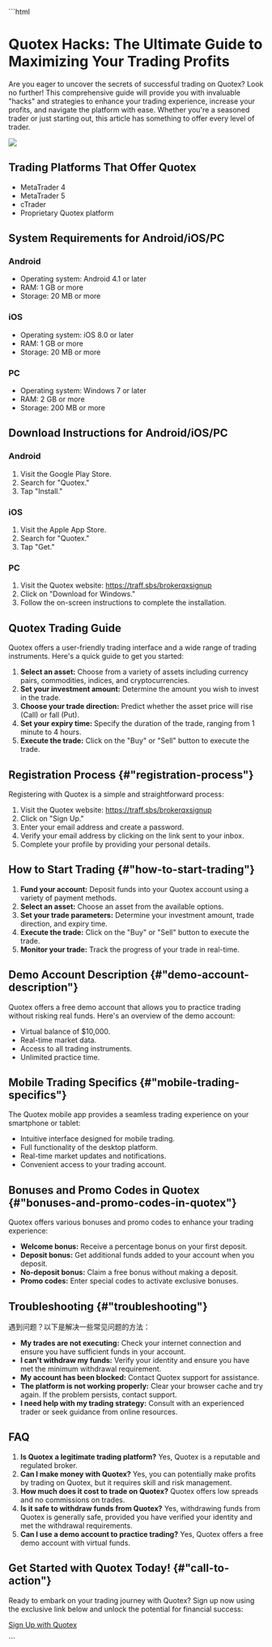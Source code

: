 \`\`\`html

# Quotex Hacks: The Ultimate Guide to Maximizing Your Trading Profits

Are you eager to uncover the secrets of successful trading on Quotex?
Look no further! This comprehensive guide will provide you with
invaluable "hacks" and strategies to enhance your trading
experience, increase your profits, and navigate the platform with ease.
Whether you\'re a seasoned trader or just starting out, this article has
something to offer every level of trader.

[![](https://static.quotex.io/files/4_en/300_250.jpg)](https://traff.sbs/brokerqxlid)

## Trading Platforms That Offer Quotex

-   MetaTrader 4
-   MetaTrader 5
-   cTrader
-   Proprietary Quotex platform

## System Requirements for Android/iOS/PC

### Android

-   Operating system: Android 4.1 or later
-   RAM: 1 GB or more
-   Storage: 20 MB or more

### iOS

-   Operating system: iOS 8.0 or later
-   RAM: 1 GB or more
-   Storage: 20 MB or more

### PC

-   Operating system: Windows 7 or later
-   RAM: 2 GB or more
-   Storage: 200 MB or more

## Download Instructions for Android/iOS/PC

### Android

1.  Visit the Google Play Store.
2.  Search for "Quotex."
3.  Tap "Install."

### iOS

1.  Visit the Apple App Store.
2.  Search for "Quotex."
3.  Tap "Get."

### PC

1.  Visit the Quotex website: https://traff.sbs/brokerqxsignup
2.  Click on "Download for Windows."
3.  Follow the on-screen instructions to complete the installation.

## Quotex Trading Guide

Quotex offers a user-friendly trading interface and a wide range of
trading instruments. Here\'s a quick guide to get you started:

1.  **Select an asset:** Choose from a variety of assets including
    currency pairs, commodities, indices, and cryptocurrencies.
2.  **Set your investment amount:** Determine the amount you wish to
    invest in the trade.
3.  **Choose your trade direction:** Predict whether the asset price
    will rise (Call) or fall (Put).
4.  **Set your expiry time:** Specify the duration of the trade, ranging
    from 1 minute to 4 hours.
5.  **Execute the trade:** Click on the "Buy" or "Sell"
    button to execute the trade.

## Registration Process {#"registration-process"}

Registering with Quotex is a simple and straightforward process:

1.  Visit the Quotex website: https://traff.sbs/brokerqxsignup
2.  Click on "Sign Up."
3.  Enter your email address and create a password.
4.  Verify your email address by clicking on the link sent to your
    inbox.
5.  Complete your profile by providing your personal details.

## How to Start Trading {#"how-to-start-trading"}

1.  **Fund your account:** Deposit funds into your Quotex account using
    a variety of payment methods.
2.  **Select an asset:** Choose an asset from the available options.
3.  **Set your trade parameters:** Determine your investment amount,
    trade direction, and expiry time.
4.  **Execute the trade:** Click on the "Buy" or "Sell"
    button to execute the trade.
5.  **Monitor your trade:** Track the progress of your trade in
    real-time.

## Demo Account Description {#"demo-account-description"}

Quotex offers a free demo account that allows you to practice trading
without risking real funds. Here\'s an overview of the demo account:

-   Virtual balance of \$10,000.
-   Real-time market data.
-   Access to all trading instruments.
-   Unlimited practice time.

## Mobile Trading Specifics {#"mobile-trading-specifics"}

The Quotex mobile app provides a seamless trading experience on your
smartphone or tablet:

-   Intuitive interface designed for mobile trading.
-   Full functionality of the desktop platform.
-   Real-time market updates and notifications.
-   Convenient access to your trading account.

## Bonuses and Promo Codes in Quotex {#"bonuses-and-promo-codes-in-quotex"}

Quotex offers various bonuses and promo codes to enhance your trading
experience:

-   **Welcome bonus:** Receive a percentage bonus on your first deposit.
-   **Deposit bonus:** Get additional funds added to your account when
    you deposit.
-   **No-deposit bonus:** Claim a free bonus without making a deposit.
-   **Promo codes:** Enter special codes to activate exclusive bonuses.

## Troubleshooting {#"troubleshooting"}

遇到问题？以下是解决一些常见问题的方法：

-   **My trades are not executing:** Check your internet connection and
    ensure you have sufficient funds in your account.
-   **I can\'t withdraw my funds:** Verify your identity and ensure you
    have met the minimum withdrawal requirement.
-   **My account has been blocked:** Contact Quotex support for
    assistance.
-   **The platform is not working properly:** Clear your browser cache
    and try again. If the problem persists, contact support.
-   **I need help with my trading strategy:** Consult with an
    experienced trader or seek guidance from online resources.

## FAQ

1.  **Is Quotex a legitimate trading platform?** Yes, Quotex is a
    reputable and regulated broker.
2.  **Can I make money with Quotex?** Yes, you can potentially make
    profits by trading on Quotex, but it requires skill and risk
    management.
3.  **How much does it cost to trade on Quotex?** Quotex offers low
    spreads and no commissions on trades.
4.  **Is it safe to withdraw funds from Quotex?** Yes, withdrawing funds
    from Quotex is generally safe, provided you have verified your
    identity and met the withdrawal requirements.
5.  **Can I use a demo account to practice trading?** Yes, Quotex offers
    a free demo account with virtual funds.

## Get Started with Quotex Today! {#"call-to-action"}

Ready to embark on your trading journey with Quotex? Sign up now using
the exclusive link below and unlock the potential for financial success:

[Sign Up with Quotex](\%22https://traff.sbs/brokerqxsignup\%22)

\`\`\`

